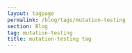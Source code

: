 ```yaml
---
layout: tagpage
permalink: /blog/tags/mutation-testing
section: Blog
tag: mutation-testing
title: mutation-testing tag
---
```

